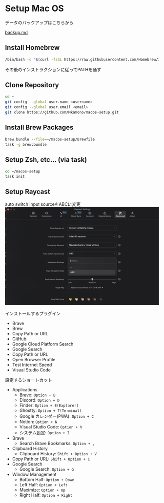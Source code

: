 # Setup Mac OS

データのバックアップはこちらから

[backup.md](./docs/backup.md)

## Install Homebrew

```bash
/bin/bash -c "$(curl -fsSL https://raw.githubusercontent.com/Homebrew/install/HEAD/install.sh)"
```

その後のインストラクションに従ってPATHを通す

## Clone Repository

```bash
cd ~
git config --global user.name <username>
git config --global user.email <email>
git clone https://github.com/Mkamono/macos-setup.git
```

## Install Brew Packages

```bash
brew bundle --file=~/macos-setup/Brewfile
task -g brew:bundle
```

## Setup Zsh, etc... (via task)

```bash
cd ~/macos-setup
task init
```

## Setup Raycast

auto switch input sourceをABCに変更
![](./imgs/raycast_source.png)

インストールするプラグイン
- Brave
- Brew
- Copy Path or URL
- GitHub
- Google Cloud Platform Search
- Google Search
- Copy Path or URL
- Open Browser Profile
- Test Internet Speed
- Visual Studio Code

設定するショートカット
- Applications
  - Brave: `Option + B`
  - Discord: `Option + D`
  - Finder: `Option + E(Explorer)`
  - Ghostty: `Option + T(Terminal)`
  - Google カレンダー(PWA): `Option + C`
  - Notion: `Option + N`
  - Visual Studio Code: `Option + V`
  - システム設定: `Option + I`
- Brave
  - Search Brave Bookmarks: `Option + ,`
- Clipboard History
  - Clipboard History: `Shift + Option + V`
- Copy Path or URL: `Shift + Option + C`
- Google Search
  - Google Search: `Option + G`
- Window Management
  - Bottom Half: `Option + Down`
  - Left Half: `Option + Left`
  - Maximize: `Option + Up`
  - Right Half: `Option + Right`
